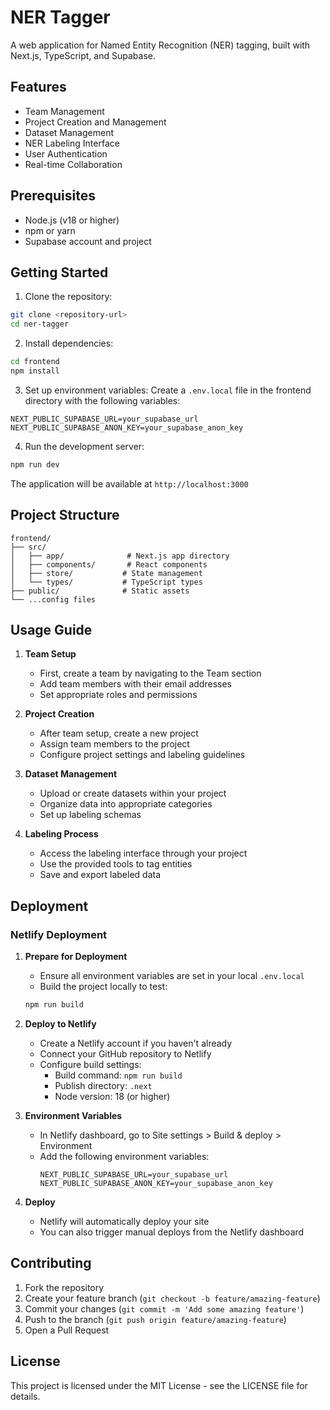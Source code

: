 # NER Tagger

A web application for Named Entity Recognition (NER) tagging, built with Next.js, TypeScript, and Supabase.

## Features

- Team Management
- Project Creation and Management
- Dataset Management
- NER Labeling Interface
- User Authentication
- Real-time Collaboration

## Prerequisites

- Node.js (v18 or higher)
- npm or yarn
- Supabase account and project

## Getting Started

1. Clone the repository:
```bash
git clone <repository-url>
cd ner-tagger
```

2. Install dependencies:
```bash
cd frontend
npm install
```

3. Set up environment variables:
Create a `.env.local` file in the frontend directory with the following variables:
```env
NEXT_PUBLIC_SUPABASE_URL=your_supabase_url
NEXT_PUBLIC_SUPABASE_ANON_KEY=your_supabase_anon_key
```

4. Run the development server:
```bash
npm run dev
```

The application will be available at `http://localhost:3000`

## Project Structure

```
frontend/
├── src/
│   ├── app/              # Next.js app directory
│   ├── components/       # React components
│   ├── store/           # State management
│   └── types/           # TypeScript types
├── public/              # Static assets
└── ...config files
```

## Usage Guide

1. **Team Setup**
   - First, create a team by navigating to the Team section
   - Add team members with their email addresses
   - Set appropriate roles and permissions

2. **Project Creation**
   - After team setup, create a new project
   - Assign team members to the project
   - Configure project settings and labeling guidelines

3. **Dataset Management**
   - Upload or create datasets within your project
   - Organize data into appropriate categories
   - Set up labeling schemas

4. **Labeling Process**
   - Access the labeling interface through your project
   - Use the provided tools to tag entities
   - Save and export labeled data

## Deployment

### Netlify Deployment

1. **Prepare for Deployment**
   - Ensure all environment variables are set in your local `.env.local`
   - Build the project locally to test:
   ```bash
   npm run build
   ```

2. **Deploy to Netlify**
   - Create a Netlify account if you haven't already
   - Connect your GitHub repository to Netlify
   - Configure build settings:
     - Build command: `npm run build`
     - Publish directory: `.next`
     - Node version: 18 (or higher)

3. **Environment Variables**
   - In Netlify dashboard, go to Site settings > Build & deploy > Environment
   - Add the following environment variables:
     ```
     NEXT_PUBLIC_SUPABASE_URL=your_supabase_url
     NEXT_PUBLIC_SUPABASE_ANON_KEY=your_supabase_anon_key
     ```

4. **Deploy**
   - Netlify will automatically deploy your site
   - You can also trigger manual deploys from the Netlify dashboard

## Contributing

1. Fork the repository
2. Create your feature branch (`git checkout -b feature/amazing-feature`)
3. Commit your changes (`git commit -m 'Add some amazing feature'`)
4. Push to the branch (`git push origin feature/amazing-feature`)
5. Open a Pull Request

## License

This project is licensed under the MIT License - see the LICENSE file for details. 